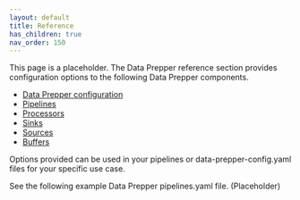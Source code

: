 ```yaml
---
layout: default
title: Reference
has_children: true
nav_order: 150
---
```


This page is a placeholder. The Data Prepper reference section provides configuration options to the following Data Prepper components.

- [Data Prepper configuration]({{site.url}}{{site.baseurl}}/data-prepper/data-prepper-configuration/)
- [Pipelines]({{site.url}}{{site.baseurl}}/data-prepper/pipelines/)
- [Processors]({{site.url}}{{site.baseurl}}/data-prepper/processors)
- [Sinks]({{site.url}}{{site.baseurl}}/data-prepper/sinks)
- [Sources]({{site.url}}{{site.baseurl}}/data-prepper/sources/)
- [Buffers]({{site.url}}{{site.baseurl}}/data-prepper/buffers/)

Options provided can be used in your pipelines or data-prepper-config.yaml files for your specific use case.

See the following example Data Prepper pipelines.yaml file. (Placeholder)